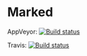 # Marked

AppVeyor: [![Build status](https://ci.appveyor.com/api/projects/status/iqyteu7y3092wrn2/branch/dev?svg=true)](https://ci.appveyor.com/project/Kagamine/marked/branch/dev)

Travis: [![Build status](https://travis-ci.org/CodeComb/Marked.svg)](https://travis-ci.org/CodeComb/Localization)
